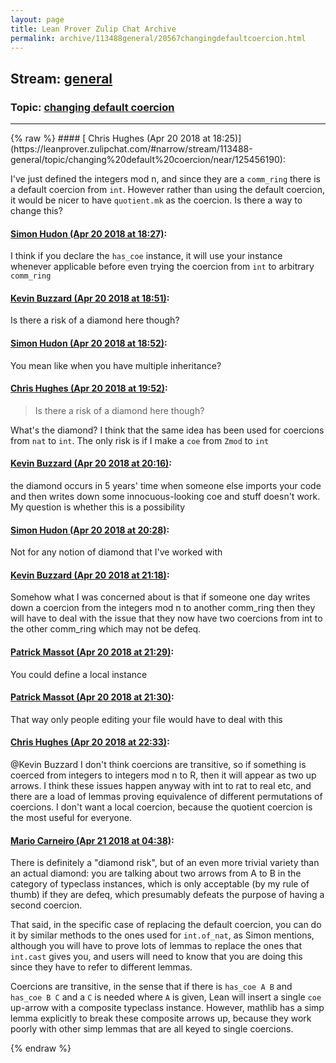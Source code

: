 ```yaml
---
layout: page
title: Lean Prover Zulip Chat Archive 
permalink: archive/113488general/20567changingdefaultcoercion.html
---
```


## Stream: [general](https://leanprover-community.github.io/archive/113488general/index.html)
### Topic: [changing default coercion](https://leanprover-community.github.io/archive/113488general/20567changingdefaultcoercion.html)

---

<base href="https://leanprover.zulipchat.com">
{% raw %}
#### [ Chris Hughes (Apr 20 2018 at 18:25)](https://leanprover.zulipchat.com/#narrow/stream/113488-general/topic/changing%20default%20coercion/near/125456190):
<p>I've just defined the integers mod n, and since they are a <code>comm_ring</code> there is a default coercion from <code>int</code>. However rather than using the default coercion, it would be nicer to have <code>quotient.mk</code> as the coercion. Is there a way to change this?</p>

#### [ Simon Hudon (Apr 20 2018 at 18:27)](https://leanprover.zulipchat.com/#narrow/stream/113488-general/topic/changing%20default%20coercion/near/125456275):
<p>I think if you declare the <code>has_coe</code> instance, it will use your instance whenever applicable before even trying the coercion from <code>int</code> to arbitrary <code>comm_ring</code></p>

#### [ Kevin Buzzard (Apr 20 2018 at 18:51)](https://leanprover.zulipchat.com/#narrow/stream/113488-general/topic/changing%20default%20coercion/near/125457130):
<p>Is there a risk of a diamond here though?</p>

#### [ Simon Hudon (Apr 20 2018 at 18:52)](https://leanprover.zulipchat.com/#narrow/stream/113488-general/topic/changing%20default%20coercion/near/125457174):
<p>You mean like when you have multiple inheritance?</p>

#### [ Chris Hughes (Apr 20 2018 at 19:52)](https://leanprover.zulipchat.com/#narrow/stream/113488-general/topic/changing%20default%20coercion/near/125459795):
<blockquote>
<p>Is there a risk of a diamond here though?</p>
</blockquote>
<p>What's the diamond? I think that the same idea has been used for coercions from <code>nat</code> to <code>int</code>. The only risk is if I make a <code>coe</code> from <code>Zmod</code> to <code>int</code></p>

#### [ Kevin Buzzard (Apr 20 2018 at 20:16)](https://leanprover.zulipchat.com/#narrow/stream/113488-general/topic/changing%20default%20coercion/near/125460970):
<p>the diamond occurs in 5 years' time when someone else imports your code and then writes down some innocuous-looking coe and stuff doesn't work. My question is whether this is a possibility</p>

#### [ Simon Hudon (Apr 20 2018 at 20:28)](https://leanprover.zulipchat.com/#narrow/stream/113488-general/topic/changing%20default%20coercion/near/125461446):
<p>Not for any notion of diamond that I've worked with</p>

#### [ Kevin Buzzard (Apr 20 2018 at 21:18)](https://leanprover.zulipchat.com/#narrow/stream/113488-general/topic/changing%20default%20coercion/near/125463614):
<p>Somehow what I was concerned about is that if someone one day writes down a coercion from the integers mod n to another comm_ring then they will have to deal with the issue that they now have two coercions from int to the other comm_ring which may not be defeq.</p>

#### [ Patrick Massot (Apr 20 2018 at 21:29)](https://leanprover.zulipchat.com/#narrow/stream/113488-general/topic/changing%20default%20coercion/near/125463925):
<p>You could define a local instance</p>

#### [ Patrick Massot (Apr 20 2018 at 21:30)](https://leanprover.zulipchat.com/#narrow/stream/113488-general/topic/changing%20default%20coercion/near/125463970):
<p>That way only people editing your file would have to deal with this</p>

#### [ Chris Hughes (Apr 20 2018 at 22:33)](https://leanprover.zulipchat.com/#narrow/stream/113488-general/topic/changing%20default%20coercion/near/125466482):
<p><span class="user-mention" data-user-id="110038">@Kevin Buzzard</span> I don't think coercions are transitive, so if something is coerced from integers to integers mod n to R, then it will appear as two up arrows. I think these issues happen anyway with int to rat to real etc, and there are a load of lemmas proving equivalence of different permutations of coercions. I don't want a local coercion, because the quotient coercion is the most useful for everyone.</p>

#### [ Mario Carneiro (Apr 21 2018 at 04:38)](https://leanprover.zulipchat.com/#narrow/stream/113488-general/topic/changing%20default%20coercion/near/125477762):
<p>There is definitely a "diamond risk", but of an even more trivial variety than an actual diamond: you are talking about two arrows from A to B in the category of typeclass instances, which is only acceptable (by my rule of thumb) if they are defeq, which presumably defeats the purpose of having a second coercion.</p>
<p>That said, in the specific case of replacing the default coercion, you can do it by similar methods to the ones used for <code>int.of_nat</code>, as Simon mentions, although you will have to prove lots of lemmas to replace the ones that <code>int.cast</code> gives you, and users will need to know that you are doing this since they have to refer to different lemmas.</p>
<p>Coercions are transitive, in the sense that if there is <code>has_coe A B</code> and <code>has_coe B C</code> and a <code>C</code> is needed where <code>A</code> is given, Lean will insert a single <code>coe</code> up-arrow with a composite typeclass instance. However, mathlib has a simp lemma explicitly to break these composite arrows up, because they work poorly with other simp lemmas that are all keyed to single coercions.</p>


{% endraw %}
